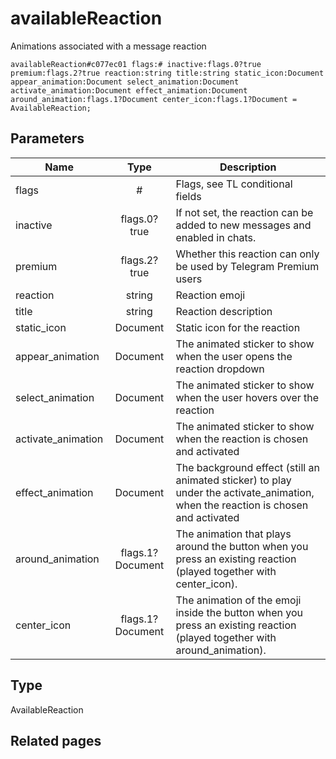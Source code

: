 # availableReaction
Animations associated with a message reaction

```
availableReaction#c077ec01 flags:# inactive:flags.0?true premium:flags.2?true reaction:string title:string static_icon:Document appear_animation:Document select_animation:Document activate_animation:Document effect_animation:Document around_animation:flags.1?Document center_icon:flags.1?Document = AvailableReaction;
```

## Parameters
| Name | Type | Description |
| ---- | :----: | ----------- |
| flags | # | Flags, see TL conditional fields |
| inactive | flags.0?true | If not set, the reaction can be added to new messages and enabled in chats. |
| premium | flags.2?true | Whether this reaction can only be used by Telegram Premium users |
| reaction | string | Reaction emoji |
| title | string | Reaction description |
| static_icon | Document | Static icon for the reaction |
| appear_animation | Document | The animated sticker to show when the user opens the reaction dropdown |
| select_animation | Document | The animated sticker to show when the user hovers over the reaction |
| activate_animation | Document | The animated sticker to show when the reaction is chosen and activated |
| effect_animation | Document | The background effect (still an animated sticker) to play under the activate_animation, when the reaction is chosen and activated |
| around_animation | flags.1?Document | The animation that plays around the button when you press an existing reaction (played together with center_icon). |
| center_icon | flags.1?Document | The animation of the emoji inside the button when you press an existing reaction (played together with around_animation). |


## Type
AvailableReaction

## Related pages
